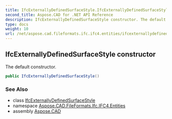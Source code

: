 ```yaml
---
title: IfcExternallyDefinedSurfaceStyle.IfcExternallyDefinedSurfaceStyle
second_title: Aspose.CAD for .NET API Reference
description: IfcExternallyDefinedSurfaceStyle constructor. The default constructor
type: docs
weight: 10
url: /net/aspose.cad.fileformats.ifc.ifc4.entities/ifcexternallydefinedsurfacestyle/ifcexternallydefinedsurfacestyle/
---
```

## IfcExternallyDefinedSurfaceStyle constructor

The default constructor.

```csharp
public IfcExternallyDefinedSurfaceStyle()
```

### See Also

* class [IfcExternallyDefinedSurfaceStyle](../)
* namespace [Aspose.CAD.FileFormats.Ifc.IFC4.Entities](../../ifcexternallydefinedsurfacestyle/)
* assembly [Aspose.CAD](../../../)


